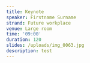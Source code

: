 ```yaml
---
title: Keynote
speaker: Firstname Surname
strand: Future workplace
venue: Large room
time: '09:00'
duration: 120
slides: /uploads/img_0063.jpg
description: test
---
```


